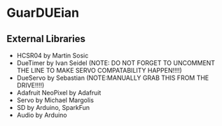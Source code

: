 # GuarDUEian


## External Libraries
- HCSR04 by Martin Sosic
- DueTimer by Ivan Seidel (NOTE: DO NOT FORGET TO UNCOMMENT THE LINE TO MAKE SERVO COMPATABILITY HAPPEN!!!!)
- DueServo by Sebastian (NOTE:MANUALLY GRAB THIS FROM THE DRIVE!!!!)
- Adafruit NeoPixel by Adafruit 
- Servo by Michael Margolis 
- SD by Arduino, SparkFun
- Audio by Arduino